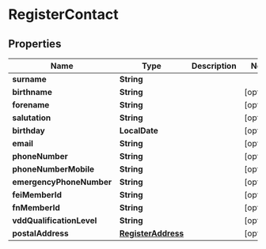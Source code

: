 

# RegisterContact


## Properties

Name | Type | Description | Notes
------------ | ------------- | ------------- | -------------
**surname** | **String** |  | 
**birthname** | **String** |  |  [optional]
**forename** | **String** |  |  [optional]
**salutation** | **String** |  |  [optional]
**birthday** | **LocalDate** |  |  [optional]
**email** | **String** |  |  [optional]
**phoneNumber** | **String** |  |  [optional]
**phoneNumberMobile** | **String** |  |  [optional]
**emergencyPhoneNumber** | **String** |  |  [optional]
**feiMemberId** | **String** |  |  [optional]
**fnMemberId** | **String** |  |  [optional]
**vddQualificationLevel** | **String** |  |  [optional]
**postalAddress** | [**RegisterAddress**](RegisterAddress.md) |  |  [optional]



